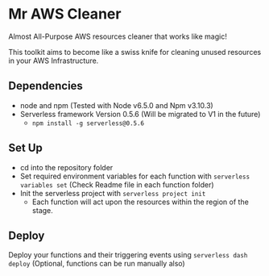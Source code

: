 # Mr AWS Cleaner

Almost All-Purpose AWS resources cleaner that works like magic!

This toolkit aims to become like a swiss knife for cleaning unused resources in your AWS Infrastructure.

## Dependencies
* node and npm (Tested with Node v6.5.0 and Npm v3.10.3)
* Serverless framework Version 0.5.6 (Will be migrated to V1 in the future)
  * `npm install -g serverless@0.5.6`

## Set Up
* cd into the repository folder
* Set required environment variables for each function with `serverless variables set` (Check Readme file in each function folder) 
* Init the serverless project with `serverless project init`
  * Each function will act upon the resources within the region of the stage.

## Deploy
Deploy your functions and their triggering events using `serverless dash deploy` (Optional, functions can be run manually also)
